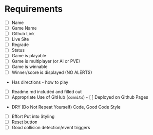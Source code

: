 # Requirements
- [ ] Name	
- [ ] Game Name	
- [ ] Github Link
- [ ] Live Site	
- [ ] Regrade	
- [ ] Status	
- [ ] Game is playable	
- [ ] Game is multiplayer 
(or AI or PVE)
- [ ] Game is winnable	
- [ ] Winner/score is displayed (NO ALERTS)	
- Has directions - how to play	
- [ ] Readme.md included and filled out	
- [ ] Appropriate Use of GitHub (`commits`) 	- [ ] Deployed on Github Pages	
- DRY (Do Not Repeat Yourself) Code, Good Code Style	
- [ ] Effort Put into Styling	
- [ ] Reset button	
- [ ] Good collision detection/event triggers